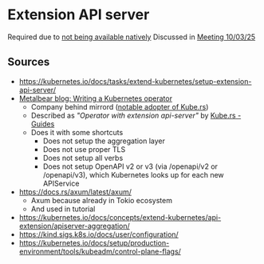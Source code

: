 # Extension API server

Required due to [not being available natively](./fetching_multiple_kinds.md)
Discussed in [Meeting 10/03/25](../meeting_notes/Meeting%2003-10.md)

## Sources

- <https://kubernetes.io/docs/tasks/extend-kubernetes/setup-extension-api-server/>
- [Metalbear blog: Writing a Kubernetes operator](https://metalbear.co/blog/writing-a-kubernetes-operator/)
  - Company behind mirrord ([notable adopter of Kube.rs](https://kube.rs/adopters/#open-source))
  - Described as *"Operator with extension api-server"* by [Kube.rs - Guides](https://kube.rs/guides/)
  - Does it with some shortcuts
    - Does not setup the aggregation layer
    - Does not use proper TLS
    - Does not setup all verbs
    - Does not setup OpenAPI v2 or v3 (via /openapi/v2 or /openapi/v3), which Kubernetes looks up for each new APIService
- <https://docs.rs/axum/latest/axum/>
  - Axum because already in Tokio ecosystem
  - And used in tutorial
- <https://kubernetes.io/docs/concepts/extend-kubernetes/api-extension/apiserver-aggregation/>
- <https://kind.sigs.k8s.io/docs/user/configuration/>
- <https://kubernetes.io/docs/setup/production-environment/tools/kubeadm/control-plane-flags/>
